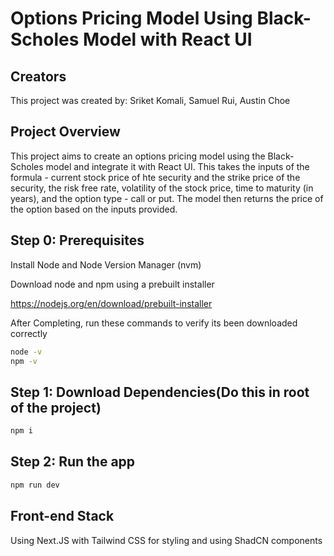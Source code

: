 # Options Pricing Model Using Black-Scholes Model with React UI

## Creators
This project was created by:
Sriket Komali,
Samuel Rui,
Austin Choe

## Project Overview
This project aims to create an options pricing model using the Black-Scholes model and integrate it with React UI. This takes the inputs of the formula - current stock price of hte security and the strike price of the security, the risk free rate, volatility of the stock price, time to maturity (in years), and the option type - call or put. The model then returns the price of the option based on the inputs provided.

## Step 0: Prerequisites
Install Node and Node Version Manager (nvm)

Download node and npm using a prebuilt installer 

https://nodejs.org/en/download/prebuilt-installer

After Completing, run these commands to verify its been downloaded correctly
```bash
node -v
npm -v
```

## Step 1: Download Dependencies(Do this in root of the project)
```bash
npm i
```
## Step 2: Run the app 
```bash
npm run dev
```

## Front-end Stack

Using Next.JS with Tailwind CSS for styling and using ShadCN components


